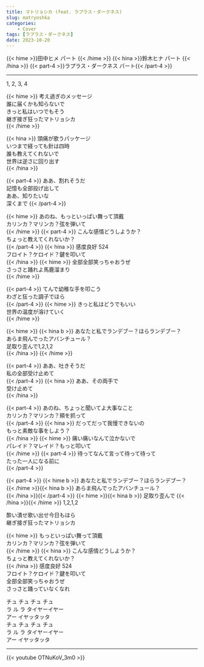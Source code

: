 ```yaml
---
title: マトリョシカ (feat. ラプラス・ダークネス)
slug: matryoshka
categories:
    - Cover
tags: [ラプラス・ダークネス]
date: 2023-10-20
---
```


{{< hime >}}田中ヒメ パート  {{< /hime >}}
{{< hina >}}鈴木ヒナ パート  {{< /hina >}}
{{< part-4 >}}ラプラス・ダークネス パート{{< /part-4 >}}

---

1, 2, 3, 4  

{{< hime >}}
考え過ぎのメッセージ  
誰に届くかも知らないで  
きっと私はいつでもそう  
継ぎ接ぎ狂ったマトリョシカ  
{{< /hime >}}

{{< hina >}}
頭痛が歌うパッケージ  
いつまで経っても針は四時  
誰も教えてくれないで  
世界は逆さに回り出す  
{{< /hina >}}

{{< part-4 >}}
ああ、割れそうだ  
記憶も全部投げ出して  
ああ、知りたいな  
深くまで 
{{< /part-4 >}}

{{< hime >}}
あのね、もっといっぱい舞って頂戴  
カリンカ？マリンカ？弦を弾いて  
{{< /hime >}}
{{< part-4 >}}
こんな感情どうしようか？  
ちょっと教えてくれないか？  
{{< /part-4 >}}
{{< hina >}}
感度良好 524  
フロイト？ケロイド？鍵を叩いて  
{{< /hina >}}
{{< hime >}}
全部全部笑っちゃおうぜ  
さっさと踊れよ馬鹿溜まり  
{{< /hime >}}

{{< part-4 >}}
てんで幼稚な手を叩こう  
わざと狂った調子でほら  
{{< /part-4 >}}
{{< hime >}}
きっと私はどうでもいい  
世界の温度が溶けていく  
{{< /hime >}}

{{< hime >}}
{{< hina b >}}
あなたと私でランデブー？ほらランデブー？  
あらま飛んでったアバンチュール？  
足取り歪んで1,2,1,2  
{{< /hina >}}
{{< /hime >}}

{{< part-4 >}}
ああ、吐きそうだ  
私の全部受け止めて  
{{< /part-4 >}}
{{< hina >}}
ああ、その両手で  
受け止めて  
{{< /hina >}}

{{< part-4 >}}
あのね、ちょっと聞いてよ大事なこと  
カリンカ？マリンカ？頬を抓って  
{{< /part-4 >}}
{{< hina >}}
だってだって我慢できないの  
もっと素敵な事をしよう？  
{{< /hina >}}
{{< hime >}}
痛い痛いなんて泣かないで  
パレイド？マレイド？もっと叩いて  
{{< /hime >}}
{{< part-4 >}}
待ってなんて言って待って待って  
たった一人になる前に  
{{< /part-4 >}}

{{< part-4 >}}
{{< hime b >}}
あなたと私でランデブー？ほらランデブー？  
{{< /hime >}}{{< hina b >}}
あらま飛んでったアバンチュール？  
{{< /hina >}}{{< /part-4 >}}
{{< hime >}}{{< hina b >}}
足取り歪んで
{{< /hina >}}{{< /hime >}}
1,2,1,2  


酔い潰せ歌い出せ今日もほら  
継ぎ接ぎ狂ったマトリョシカ  

{{< hime >}}
もっといっぱい舞って頂戴  
カリンカ？マリンカ？弦を弾いて  
{{< /hime >}}
{{< hina >}}
こんな感情どうしようか？  
ちょっと教えてくれないか？  
{{< /hina >}}
感度良好 524  
フロイト？ケロイド？鍵を叩いて  
全部全部笑っちゃおうぜ  
さっさと踊っていなくなれ  

チュ チュ チュ チュ  
ラ ル ラ タイヤーイヤー  
アー イヤッタッタ  
チュ チュ チュ チュ  
ラ ル ラ タイヤーイヤー  
アー イヤッタッタ  

---

{{< youtube OTNuKoV_3m0 >}}
